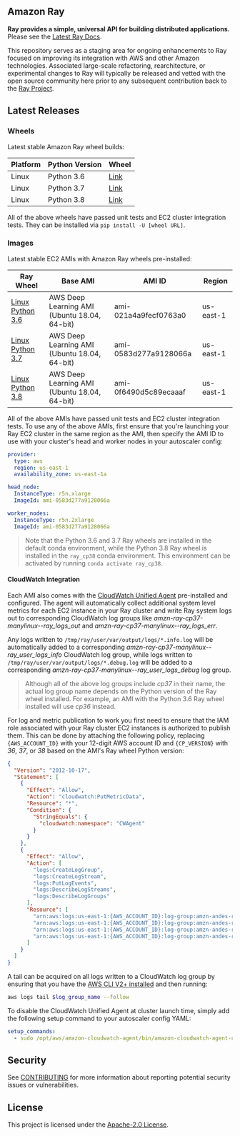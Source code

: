 ## Amazon Ray

**Ray provides a simple, universal API for building distributed applications.** 
Please see the [Latest Ray Docs](https://ray.readthedocs.io/en/latest/index.html).

This repository serves as a staging area for ongoing enhancements to Ray focused on improving
its integration with AWS and other Amazon technologies. Associated large-scale refactoring, 
rearchitecture, or experimental changes to Ray will typically be released and vetted with the
open source community here prior to any subsequent contribution back to the 
[Ray Project](https://github.com/ray-project/ray).


## Latest Releases
### Wheels
Latest stable Amazon Ray wheel builds:

| Platform | Python Version | Wheel                                                                                                 |
|----------|----------------|-------------------------------------------------------------------------------------------------------|
| Linux    | Python 3.6     | [Link](http://d168575n8y1h5x.cloudfront.net/latest/ray-1.1.0.dev0-cp36-cp36m-manylinux2014_x86_64.whl)|
| Linux    | Python 3.7     | [Link](http://d168575n8y1h5x.cloudfront.net/latest/ray-1.1.0.dev0-cp37-cp37m-manylinux2014_x86_64.whl)|
| Linux    | Python 3.8     | [Link](http://d168575n8y1h5x.cloudfront.net/latest/ray-1.1.0.dev0-cp38-cp38-manylinux2014_x86_64.whl) |

All of the above wheels have passed unit tests and EC2 cluster integration tests. They can be installed
via `pip install -U [wheel URL]`.

### Images
Latest stable EC2 AMIs with Amazon Ray wheels pre-installed:

| Ray Wheel                                                                                                         | Base AMI                                     | AMI ID                | Region    |
|-------------------------------------------------------------------------------------------------------------------|----------------------------------------------|-----------------------|-----------|
| [Linux Python 3.6](http://d168575n8y1h5x.cloudfront.net/latest/ray-1.1.0.dev0-cp36-cp36m-manylinux2014_x86_64.whl)| AWS Deep Learning AMI (Ubuntu 18.04, 64-bit) | ami-021a4a9fecf0763a0 | us-east-1 |
| [Linux Python 3.7](http://d168575n8y1h5x.cloudfront.net/latest/ray-1.1.0.dev0-cp37-cp37m-manylinux2014_x86_64.whl)| AWS Deep Learning AMI (Ubuntu 18.04, 64-bit) | ami-0583d277a9128066a | us-east-1 |
| [Linux Python 3.8](http://d168575n8y1h5x.cloudfront.net/latest/ray-1.1.0.dev0-cp38-cp38-manylinux2014_x86_64.whl) | AWS Deep Learning AMI (Ubuntu 18.04, 64-bit) | ami-0f6490d5c89ecaaaf | us-east-1 |

All of the above AMIs have passed unit tests and EC2 cluster integration tests. To use any of the above AMIs,
first ensure that you're launching your Ray EC2 cluster in the same region as the AMI, then specify the AMI ID
to use with your cluster's head and worker nodes in your autoscaler config:

```yaml
provider:
  type: aws
  region: us-east-1
  availability_zone: us-east-1a

head_node:
  InstanceType: r5n.xlarge 
  ImageId: ami-0583d277a9128066a

worker_nodes:
  InstanceType: r5n.2xlarge 
  ImageId: ami-0583d277a9128066a
```

> Note that the Python 3.6 and 3.7 Ray wheels are installed in the default conda environment, while the Python 3.8
> Ray wheel is installed in the `ray_cp38` conda environment. This environment can be activated by running
> `conda activate ray_cp38`.

#### CloudWatch Integration
Each AMI also comes with the
[CloudWatch Unified Agent](https://docs.aws.amazon.com/AmazonCloudWatch/latest/logs/UseCloudWatchUnifiedAgent.html)
pre-installed and configured. The agent will automatically collect additional system level metrics for each EC2
instance in your Ray cluster and write Ray system logs out to corresponding CloudWatch log groups like
*amzn-ray-cp37-manylinux--ray_logs_out* and *amzn-ray-cp37-manylinux--ray_logs_err*.

Any logs written to `/tmp/ray/user/var/output/logs/*.info.log` will be automatically added to a corresponding
*amzn-ray-cp37-manylinux--ray_user_logs_info* CloudWatch log group, while logs written to
`/tmp/ray/user/var/output/logs/*.debug.log` will be added to a corresponding
*amzn-ray-cp37-manylinux--ray_user_logs_debug* log group.

> Although all of the above log groups include *cp37* in their name, the actual log group
> name depends on the Python version of the Ray wheel installed. For example, an AMI with the Python 3.6 Ray
> wheel installed will use *cp36* instead.

For log and metric publication to work you first need to ensure that the IAM role associated with your Ray
cluster EC2 instances is authorized to publish them. This can be done by attaching the following policy, replacing
`{AWS_ACCOUNT_ID}` with your 12-digit AWS account ID and `{CP_VERSION}` with *36*, *37*, or *38* based on
the AMI's Ray wheel Python version:

```json
{
  "Version": "2012-10-17",
  "Statement": [
    {
      "Effect": "Allow",
      "Action": "cloudwatch:PutMetricData",
      "Resource": "*",
      "Condition": {
        "StringEquals": {
          "cloudwatch:namespace": "CWAgent"
        }
      }
    },
    {
      "Effect": "Allow",
      "Action": [
        "logs:CreateLogGroup",
        "logs:CreateLogStream",
        "logs:PutLogEvents",
        "logs:DescribeLogStreams",
        "logs:DescribeLogGroups"
      ],
      "Resource": [
        "arn:aws:logs:us-east-1:{AWS_ACCOUNT_ID}:log-group:amzn-andes-ray-cp{CP_VERSION}-manylinux--ray_logs_out:*",
        "arn:aws:logs:us-east-1:{AWS_ACCOUNT_ID}:log-group:amzn-andes-ray-cp{CP_VERSION}-manylinux--ray_logs_err:*",
        "arn:aws:logs:us-east-1:{AWS_ACCOUNT_ID}:log-group:amzn-andes-ray-cp{CP_VERSION}-manylinux--ray_user_logs_debug:*",
        "arn:aws:logs:us-east-1:{AWS_ACCOUNT_ID}:log-group:amzn-andes-ray-cp{CP_VERSION}-manylinux--ray_user_logs_info:*"
      ]
    }
  ]
}
```

A tail can be acquired on all logs written to a CloudWatch log group by
 ensuring that you have the
 [AWS CLI V2+ installed](https://docs.aws.amazon.com/cli/latest/userguide/install-cliv2.html)
 and then running:
```sh
aws logs tail $log_group_name --follow
```

To disable the CloudWatch Unified Agent at cluster launch time, simply add the following setup command to your autoscaler
config YAML:

```yaml
setup_commands:
  - sudo /opt/aws/amazon-cloudwatch-agent/bin/amazon-cloudwatch-agent-ctl -m ec2 -a stop
```


## Security

See [CONTRIBUTING](CONTRIBUTING.md#security-issue-notifications) for more information about reporting potential security issues 
or vulnerabilities.


## License

This project is licensed under the [Apache-2.0 License](LICENSE).

